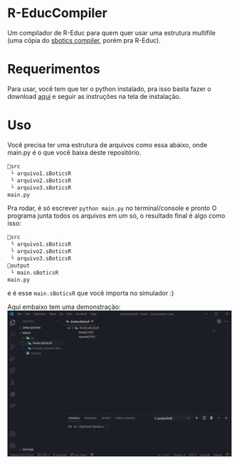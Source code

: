 # R-EducCompiler
Um compilador de R-Educ para quem quer usar uma estrutura multifile (uma cópia do [sbotics compiler](https://github.com/GRFreire/sboticscompiler), porém pra R-Educ).
# Requerimentos
Para usar, você tem que ter o python instalado, pra isso basta fazer o download [aqui](https://www.python.org/ftp/python/3.8.6/python-3.8.6.exe) e seguir as instruções na tela de instalação.
# Uso
Você precisa ter uma estrutura de arquivos como essa abaixo, onde main.py é o que você baixa deste repositório.
```
📂src
 └ arquivo1.sBoticsR
 └ arquivo2.sBoticsR
 └ arquivo3.sBoticsR
main.py
```
Pra rodar, é só escrever `python main.py` no terminal/console e pronto
O programa junta todos os arquivos em um só, o resultado final é algo como isso:
```
📂src
 └ arquivo1.sBoticsR
 └ arquivo2.sBoticsR
 └ arquivo3.sBoticsR
📂output
 └ main.sBoticsR
main.py
```
e é esse `main.sBoticsR` que você importa no simulador :)

Aqui embaixo tem uma demonstração:
![Como usar](./ComoUsar.gif)
